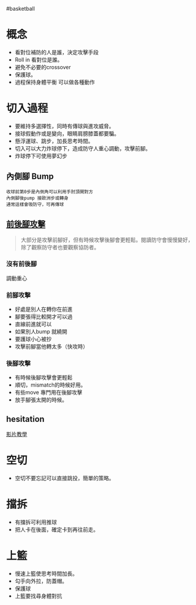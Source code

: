 #basketball 

# 概念
- 看對位補防的人是誰，決定攻擊手段
- Roll in 看對位是誰。
- 避免不必要的crossover
- 保護球。
- 過程保持身體平衡 可以做各種動作

# 切入過程
- 要維持多選擇性，同時有傳球與進攻威脅。
- 接球假動作或是變向，眼睛肩膀膝蓋都要騙。
- 懸浮運球、跳步，加長思考時間。
- 切入可以大力炸球停下，造成防守人重心調動，攻擊前腳。
-   炸球停下可使用夢幻步

## 內側腳 Bump
	收球前第0步是內側角可以利用手肘頂開對方
	內側腳後pump 接歐洲步或轉身
	通常這樣會吸防守，可再傳球

## [前後腳攻擊](https://www.youtube.com/watch?v=lEaIPPTLPP0)
> 大部分是攻擊前腳好，但有時候攻擊後腳會更輕鬆。閱讀防守會慢慢變好，除了觀察防守者也要觀察協防者。

### 沒有前後腳
調動重心

### 前腳攻擊
-   好處是別人在轉你在前進
-   腳要張得比較開才可以過
-   直線前進就可以
-   如果別人bump 就繞開
-   要護球小心被抄
-   攻擊前腳當他轉太多（快攻時）

### 後腳攻擊
-   有時候後腳攻擊會更輕鬆
-   順切，mismatch的時候好用。
-   有些move 專門用在後腳攻擊
-   放手腳張太開的時候。

## hesitation
[影片教學](https://www.youtube.com/watch?v=Vku2KV-eQEY&feature=youtu.be)

# 空切
- 空切不要忘記可以直接跳投，簡單的策略。

# 擋拆
- 有擋拆可利用推球
- 把人卡在後面，確定卡到再往前走。

# 上籃
- 慢速上籃使思考時間加長。
- 勾手向外拉，防蓋帽。
- 保護球
- 上籃要找尋身體對抗





